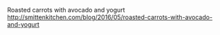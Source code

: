 Roasted carrots with avocado and yogurt	http://smittenkitchen.com/blog/2016/05/roasted-carrots-with-avocado-and-yogurt
